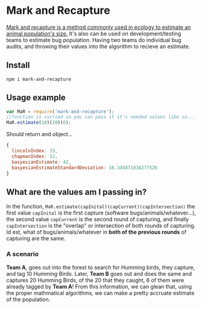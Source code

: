# Mark and Recapture
[Mark and recapture is a method commonly used in ecology to estimate an animal population's size.](//https://en.wikipedia.org/wiki/Mark_and_recapture) It's also can be used on development/testing teams to estimate bug population. Having two teams do individual bug audits, and throwing their values into the algorithm to recieve an estimate.

## Install
```Shell
npm i mark-and-recapture
```
## Usage example
```JavaScript
var MaR = require('mark-and-recapture');
//function is curried so you can pass it it's needed values like so...
MaR.estimate(10)(20)(6);
```
Should return and object...
```JavaScript
{
  lincolnIndex: 33,
  chapmanIndex: 32,
  basyesianEstimate: 42,
  basyesianEstimateStandardDeviation: 16.345871038277526
}
```
## What are the values am I passing in?
In the function, `MaR.estimate(capInital)(capCurrent)(capIntersection)` the first value `capInital` is the first capture (software bugs/animals/whatever...), the second value `capCurrent` is the second round of capturing, and finally `capIntersection` is the "overlap" or intersection of both rounds of capturing. Id est, what of bugs/animals/whatever in **both of the previous rounds** of capturing are the same.

### A scenario
**Team A**, goes out into the forest to search for Humming birds, they capture, and tag 10 Humming Birds. Later, **Team B** goes out and does the same and captures 20 Humming Birds, of the 20 that they caught, 6 of them were already tagged by **Team A**! From this information, we can glean that, using the proper mathmatical algorithms, we can make a pretty accruate estimate of the population.
